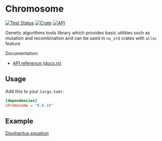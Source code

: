 # Chromosome

[![Test Status](https://github.com/burbokop/chromosome/workflows/Rust/badge.svg?event=push)](https://github.com/burbokop/chromosome/actions)
[![Crate](https://img.shields.io/crates/v/chromosome.svg)](https://crates.io/crates/chromosome)
[![API](https://docs.rs/chromosome/badge.svg)](https://docs.rs/chromosome)

Genetic algorithms tools library which provides basic utilities such as mutation and recombination and can be used in `no_std` crates with `alloc` feature

Documentation:
-   [API reference (docs.rs)](https://docs.rs/chromosome)

## Usage

Add this to your `Cargo.toml`:

```toml
[dependencies]
chromosome = "0.0.10"
```

## Example
[Diophantus equation](https://github.com/burbokop/chromosome/blob/master/tests/diophantus_equation.rs)
